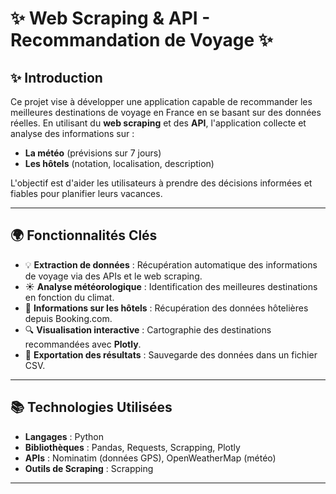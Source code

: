 # ✨ Web Scraping & API - Recommandation de Voyage ✨

&#x20;&#x20;

## ✨ Introduction

Ce projet vise à développer une application capable de recommander les meilleures destinations de voyage en France en se basant sur des données réelles. En utilisant du **web scraping** et des **API**, l'application collecte et analyse des informations sur :

- **La météo** (prévisions sur 7 jours)
- **Les hôtels** (notation, localisation, description)

L'objectif est d'aider les utilisateurs à prendre des décisions informées et fiables pour planifier leurs vacances.

---

## 🌍 Fonctionnalités Clés

- 💡 **Extraction de données** : Récupération automatique des informations de voyage via des APIs et le web scraping.
- ☀️ **Analyse météorologique** : Identification des meilleures destinations en fonction du climat.
- 🏨 **Informations sur les hôtels** : Récupération des données hôtelières depuis Booking.com.
- 🔍 **Visualisation interactive** : Cartographie des destinations recommandées avec **Plotly**.
- 📝 **Exportation des résultats** : Sauvegarde des données dans un fichier CSV.

---

## 📚 Technologies Utilisées

- **Langages** : Python
- **Bibliothèques** : Pandas, Requests, Scrapping, Plotly
- **APIs** : Nominatim (données GPS), OpenWeatherMap (météo)
- **Outils de Scraping** : Scrapping

---



